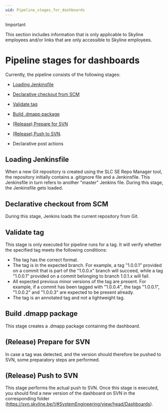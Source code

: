 ```yaml
---
uid: Pipeline_stages_for_dashboards
---
```


> [!IMPORTANT]
> This section includes information that is only applicable to Skyline employees and/or links that are only accessible to Skyline employees.

# Pipeline stages for dashboards

Currently, the pipeline consists of the following stages:

- [Loading Jenkinsfile](#loading-jenkinsfile)

- [Declarative checkout from SCM](#declarative-checkout-from-scm)

- [Validate tag](#validate-tag)

- [Build .dmapp package](#build-dmapp-package)

- [(Release) Prepare for SVN](#release-prepare-for-svn)

- [(Release) Push to SVN](#release-push-to-svn).

- Declarative post actions

## Loading Jenkinsfile

When a new Git repository is created using the SLC SE Repo Manager tool, the repository initially contains a .gitignore file and a Jenkinsfile. This Jenkinsfile in turn refers to another "master" Jenkins file. During this stage, the Jenkinsfile gets loaded.

## Declarative checkout from SCM

During this stage, Jenkins loads the current repository from Git.

## Validate tag

This stage is only executed for pipeline runs for a tag. It will verify whether the specified tag meets the following conditions:

- The tag has the correct format.
- The tag is in the expected branch. For example, a tag "1.0.0.1" provided on a commit that is part of the "1.0.0.x" branch will succeed, while a tag "1.0.0.1" provided on a commit belonging to branch 1.0.1.x will fail.
- All expected previous minor versions of the tag are present. For example, if a commit has been tagged with "1.0.0.4", the tags "1.0.0.1", "1.0.0.2" and "1.0.0.3" are expected to be present already.
- The tag is an annotated tag and not a lightweight tag.

## Build .dmapp package

This stage creates a .dmapp package containing the dashboard.

## (Release) Prepare for SVN

In case a tag was detected, and the version should therefore be pushed to SVN, some preparatory steps are performed.

## (Release) Push to SVN

This stage performs the actual push to SVN. Once this stage is executed, you should find a new version of the dashboard on SVN in the corresponding folder (<https://svn.skyline.be/!/#SystemEngineering/view/head/Dashboards>).
